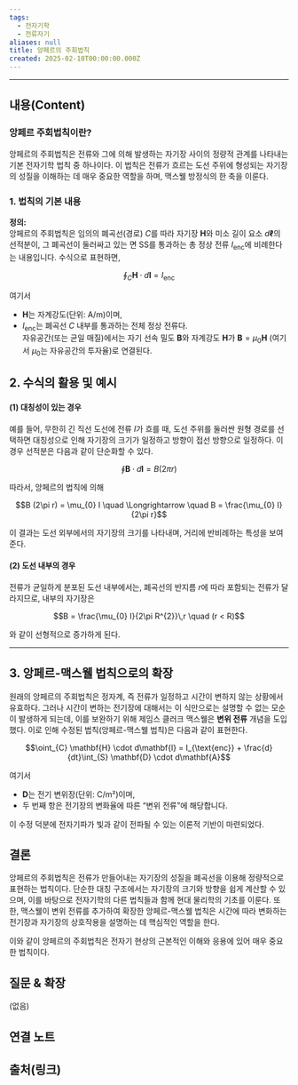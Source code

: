 ```yaml
---
tags:
  - 전자기학
  - 전류자기
aliases: null
title: 앙페르의 주회법칙
created: 2025-02-10T00:00:00.000Z
---
```


---

## 내용(Content)

### 앙페르 주회법칙이란?

앙페르의 주회법칙은 전류와 그에 의해 발생하는 자기장 사이의 정량적 관계를 나타내는 기본 전자기학 법칙 중 하나이다. 이 법칙은 전류가 흐르는 도선 주위에 형성되는 자기장의 성질을 이해하는 데 매우 중요한 역할을 하며, 맥스웰 방정식의 한 축을 이룬다.

### 1. 법칙의 기본 내용

**정의:**  
앙페르의 주회법칙은 임의의 폐곡선(경로) $C$를 따라 자기장 $\mathbf{H}$와 미소 길이 요소 $d\mathbf{\ell}$의 선적분이, 그 폐곡선이 둘러싸고 있는 면 SS를 통과하는 총 정상 전류 $I_{\text{enc}}$에 비례한다는 내용입니다. 수식으로 표현하면,

$$\oint_{C} \mathbf{H} \cdot d\mathbf{l} = I_{\text{enc}}$$

여기서

- $\mathbf{H}$는 자계강도(단위: A/m)이며,
- $I_{\text{enc}}$는 폐곡선 $C$ 내부를 통과하는 전체 정상 전류다.  
    자유공간(또는 균일 매질)에서는 자기 선속 밀도 $\mathbf{B}$와 자계강도 $\mathbf{H}$가 $\mathbf{B} = \mu_{0}\mathbf{H}$ (여기서 $\mu_{0}$는 자유공간의 투자율)로 연결된다.

## 2. 수식의 활용 및 예시

#### (1) 대칭성이 있는 경우

예를 들어, 무한히 긴 직선 도선에 전류 $I$가 흐를 때, 도선 주위를 둘러싼 원형 경로를 선택하면 대칭성으로 인해 자기장의 크기가 일정하고 방향이 접선 방향으로 일정하다. 이 경우 선적분은 다음과 같이 단순화할 수 있다.

$$\oint \mathbf{B} \cdot d\mathbf{l} = B (2\pi r)$$

따라서, 앙페르의 법칙에 의해

$$B (2\pi r) = \mu_{0} I \quad \Longrightarrow \quad B = \frac{\mu_{0} I}{2\pi r}$$

이 결과는 도선 외부에서의 자기장의 크기를 나타내며, 거리에 반비례하는 특성을 보여준다.

#### (2) 도선 내부의 경우

전류가 균일하게 분포된 도선 내부에서는, 폐곡선의 반지름 $r$에 따라 포함되는 전류가 달라지므로, 내부의 자기장은

$$B = \frac{\mu_{0} I}{2\pi R^{2}}\,r \quad (r < R)$$

와 같이 선형적으로 증가하게 된다.


---

## 3. 앙페르-맥스웰 법칙으로의 확장

원래의 앙페르의 주회법칙은 정자계, 즉 전류가 일정하고 시간이 변하지 않는 상황에서 유효하다. 그러나 시간이 변하는 전기장에 대해서는 이 식만으로는 설명할 수 없는 모순이 발생하게 되는데, 이를 보완하기 위해 제임스 클러크 맥스웰은 **변위 전류** 개념을 도입했다. 이로 인해 수정된 법칙(앙페르-맥스웰 법칙)은 다음과 같이 표현한다.

$$\oint_{C} \mathbf{H} \cdot d\mathbf{l} = I_{\text{enc}} + \frac{d}{dt}\int_{S} \mathbf{D} \cdot d\mathbf{A}$$

여기서

- $\mathbf{D}$는 전기 변위장(단위: C/m²)이며,
- 두 번째 항은 전기장의 변화율에 따른 “변위 전류”에 해당합니다.

이 수정 덕분에 전자기파가 빛과 같이 전파될 수 있는 이론적 기반이 마련되었다.


## 결론

앙페르의 주회법칙은 전류가 만들어내는 자기장의 성질을 폐곡선을 이용해 정량적으로 표현하는 법칙이다. 단순한 대칭 구조에서는 자기장의 크기와 방향을 쉽게 계산할 수 있으며, 이를 바탕으로 전자기학의 다른 법칙들과 함께 현대 물리학의 기초를 이룬다. 또한, 맥스웰이 변위 전류를 추가하여 확장한 앙페르-맥스웰 법칙은 시간에 따라 변화하는 전기장과 자기장의 상호작용을 설명하는 데 핵심적인 역할을 한다.

이와 같이 앙페르의 주회법칙은 전자기 현상의 근본적인 이해와 응용에 있어 매우 중요한 법칙이다.



## 질문 & 확장

(없음)

## 연결 노트

## 출처(링크)





